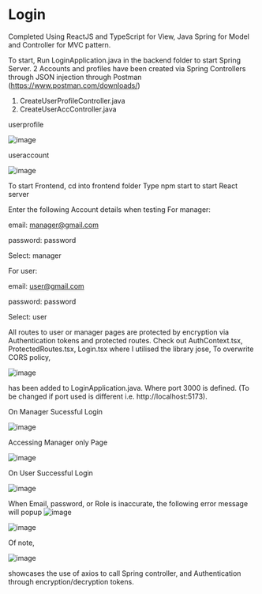 # Login
Completed Using ReactJS and TypeScript for View,
Java Spring for Model and Controller for MVC pattern.

To start, Run LoginApplication.java in the backend folder to start Spring Server.
2 Accounts and profiles have been created via Spring Controllers through JSON injection through Postman (https://www.postman.com/downloads/)
1. CreateUserProfileController.java
3. CreateUserAccController.java

userprofile

![image](https://github.com/KkyKai/Login/assets/79208005/1056983f-78ad-4b45-8b2e-bfd44ee0ce80)

useraccount

![image](https://github.com/KkyKai/Login/assets/79208005/11cef97f-0e05-4424-91e4-032d73e64e5b)

To start Frontend, cd into frontend folder
Type npm start to start React server

Enter the following Account details when testing
For manager:

email: manager@gmail.com

password: password

Select: manager

For user:

email: user@gmail.com

password: password

Select: user

All routes to user or manager pages are protected by encryption via Authentication tokens and protected routes.
Check out AuthContext.tsx, ProtectedRoutes.tsx, Login.tsx where I utilised the library jose, 
To overwrite CORS policy,

![image](https://github.com/KkyKai/Login/assets/79208005/4f9778b3-62b8-49d3-af7c-7a81de076154)

has been added to LoginApplication.java. 
Where port 3000 is defined. (To be changed if port used is different i.e. http://localhost:5173).


On Manager Sucessful Login

![image](https://github.com/KkyKai/Login/assets/79208005/ce513310-557b-4bc5-99fc-2176105cf5ef)

Accessing Manager only Page

![image](https://github.com/KkyKai/Login/assets/79208005/130f804d-8169-41aa-bb40-e22e318d787f)

On User Successful Login

![image](https://github.com/KkyKai/Login/assets/79208005/3970d797-5d66-43ae-8447-f6fbada13b9d)

When Email, password, or Role is inaccurate, the following error message will popup
![image](https://github.com/KkyKai/Login/assets/79208005/a23c2939-3352-4a4e-8a7e-51850326a112)

![image](https://github.com/KkyKai/Login/assets/79208005/5b7edd43-4464-458d-9010-0a8b5646ea8f)


Of note,

![image](https://github.com/KkyKai/Login/assets/79208005/2e2feaff-90a9-4311-81e5-25d05c0d7404)

showcases the use of axios to call Spring controller, and Authentication through encryption/decryption tokens.











